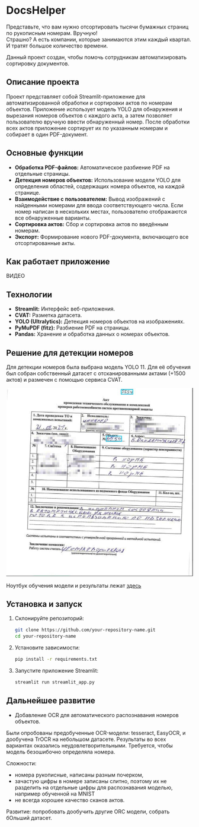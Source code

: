 # DocsHelper
Представьте, что вам нужно отсортировать тысячи бумажных страниц по рукописным номерам. Вручную!  
Страшно? А есть компании, которые занимаются этим каждый квартал. И тратят большое количество времени.

Данный проект создан, чтобы помочь сотрудникам автоматизировать сортировку документов.

## Описание проекта

Проект представляет собой Streamlit-приложение для автоматизированной обработки и сортировки актов по номерам объектов. Приложение использует модель YOLO для обнаружения и вырезания номеров объектов с каждого акта, а затем позволяет пользователю вручную ввести обнаруженный номер. После обработки всех актов приложение сортирует их по указанным номерам и собирает в один PDF-документ.  

## Основные функции 

- **Обработка PDF-файлов:** Автоматическое разбиение PDF на отдельные страницы.  
- **Детекция номеров объектов:** Использование модели YOLO для определения областей, содержащих номера объектов, на каждой странице.  
- **Взаимодействие с пользователем:** Вывод изображений с найденными номерами для ввода соответствующего числа. Если номер написан в нескольких местах, пользователю отображаются все обнаруженные варианты.  
- **Сортировка актов:** Сбор и сортировка актов по введённым номерам.  
- **Экспорт:** Формирование нового PDF-документа, включающего все отсортированные акты. 

## Как работает приложение
ВИДЕО 

## Технологии  

- **Streamlit:** Интерфейс веб-приложения.  
- **CVAT:** Разметка датасета.
- **YOLO (Ultralytics):** Детекция номеров объектов на изображениях.  
- **PyMuPDF (fitz):** Разбиение PDF на страницы.  
- **Pandas:** Хранение и обработка данных о номерах объектов.  

## Решение для детекции номеров

Для детекции номеров была выбрана модель YOLO 11. Для её обучения был собран собственный датасет с отсканированными актами (+1500 актов) и размечен с помощью сервиса CVAT. 

![files/cvat_sample.jpg](files/cvat_sample.jpg)

Ноутбук обучения модели и результаты лежат [здесь](/notebooks)

## Установка и запуск  

1. Склонируйте репозиторий:  
   ```bash  
   git clone https://github.com/your-repository-name.git  
   cd your-repository-name  
   ```  
2. Установите зависимости:  
   ```bash  
   pip install -r requirements.txt  
   ```  
3. Запустите приложение Streamlit:  
   ```bash  
   streamlit run streamlit_app.py  
   ```  
 

## Дальнейшее развитие

- Добавление OCR для автоматического распознавания номеров объектов.  

Были опробованы предобученные OCR-модели: tesseract, EasyOCR, и дообучена TrOCR на небольшом датасете. Результаты во всех вариантах оказались неудовлетворительными. Требуется, чтобы модель безошибочно определяла номера.

Сложности:
- номера рукописные, написаны разным почерком, 
- зачастую цифры в номере записаны слитно, поэтому их не разделить на отдельные цифры для распознавания моделью, например обученной на MNIST
- не всегда хорошее качество сканов актов.

Развитие: попробовать дообучить другие ORC модели, собрать бОльший датасет.
